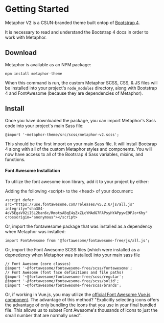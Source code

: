 # Getting Started

Metaphor V2 is a CSUN-branded theme built ontop of [Bootstrap 4](https://getbootstrap.com/).

It is necessary to read and understand the Bootstrap 4 docs in order to work with Metaphor.

## Download

Metaphor is available as an NPM package:

    npm install metaphor-theme

When this command is run, the custom Metaphor SCSS, CSS, & JS files will be installed into your project's <code>node_modules</code> directory, along with  Bootstrap 4 and FontAwesome (because they are dependencies of Metaphor). 

## Install

Once you have downloaded the package, you can import Metaphor's Sass code into your project's main Sass file:

    @import '~metaphor-theme/src/scss/metaphor-v2.scss';

This should be the first import on your main Sass file. It will install Bootsrap 4 along with all of the custom Metaphor styles and components. You will now have access to all of the Bootsrap 4 Sass variables, mixins, and functions. 

#### Font Awesome Installation

To utilize the font awesome icon library, add it to your project by either:

Adding the following &lt;script&gt; to the &lt;head&gt; of your document:

    <script defer src="https://use.fontawesome.com/releases/v5.2.0/js/all.js" integrity="sha384-4oV5EgaV02iISL2ban6c/RmotsABqE4yZxZLcYMAdG7FAPsyHYAPpywE9PJo+Khy" crossorigin="anonymous"></script>

Or, import the fontawesome package that was installed as a dependency when Metaphor was installed:
    
    import FontAwesome from '@fortawesome/fontawesome-free/js/all.js';

Or, import the Font Awesome SCSS files (which were installed as a depnedency when Metaphor was installed) into your main sass file

    // Font Awesome (core classes)
    @import '~@fortawesome/fontawesome-free/scss/fontawesome';
    // Font Awesome (font face definitions and file paths)
    @import '~@fortawesome/fontawesome-free/scss/regular';
    @import '~@fortawesome/fontawesome-free/scss/solid';
    @import '~@fortawesome/fontawesome-free/scss/brands';

Or, if working in Vue.js, you may utilize the [official Font Awesome Vue.js component](https://fontawesome.com/how-to-use/on-the-web/using-with/vuejs). The advantage of this method? "Explicitly selecting icons offers the advantage of only bundling the icons that you use in your final bundled file. This allows us to subset Font Awesome's thousands of icons to just the small number that are normally used".